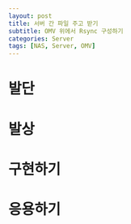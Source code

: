 ```yaml
---
layout: post
title: 서버 간 파일 주고 받기
subtitle: OMV 위에서 Rsync 구성하기
categories: Server
tags: [NAS, Server, OMV]
---
```


# 발단<br>

# 발상<br>

# 구현하기<br>

# 응용하기<br>

